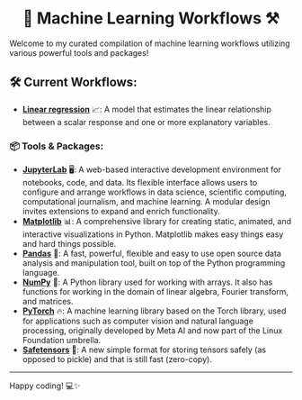 <h1 align="center">🤖 Machine Learning Workflows ⚒️</h1>

Welcome to my curated compilation of machine learning workflows utilizing various powerful tools and packages!

## 🛠️ Current Workflows: 
- **[Linear regression](workflows/linear-regression.ipynb)** 📈: A model that estimates the linear relationship between a scalar response and one or more explanatory variables.

### 📦 Tools & Packages:
- **[JupyterLab](https://jupyter.org/)** 🖥️: A web-based interactive development environment for notebooks, code, and data. Its flexible interface allows users to configure and arrange workflows in data science, scientific computing, computational journalism, and machine learning. A modular design invites extensions to expand and enrich functionality.
- **[Matplotlib](https://matplotlib.org/)** 📊: A comprehensive library for creating static, animated, and interactive visualizations in Python. Matplotlib makes easy things easy and hard things possible.
- **[Pandas](https://pandas.pydata.org/)** 🐼: A fast, powerful, flexible and easy to use open source data analysis and manipulation tool, built on top of the Python programming language.
- **[NumPy](https://numpy.org/)** 🔢: A Python library used for working with arrays. It also has functions for working in the domain of linear algebra, Fourier transform, and matrices.
- **[PyTorch](https://pytorch.org/)** 🔥: A machine learning library based on the Torch library, used for applications such as computer vision and natural language processing, originally developed by Meta AI and now part of the Linux Foundation umbrella.
- **[Safetensors](https://huggingface.co/docs/safetensors/)** 🧱: A new simple format for storing tensors safely (as opposed to pickle) and that is still fast (zero-copy).

---

Happy coding! 💻✨
